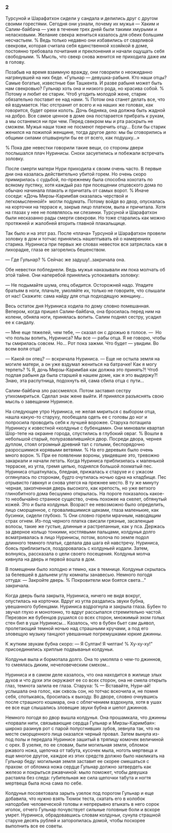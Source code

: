 ### 2

Турсуной и Шарафатхон сидели у сандала и делились друг с другом своими горестями.
Сегодня они узнали, почему их мужья — Хаким и Салим-байбача — уже в течение трех дней были такими хмурыми и неласковыми.
Желание свекра жениться казалось для обеих большим несчастьем.
% Ведь только недавно они избавились от сварливой свекрови, которая считала себя единственной хозяйкой в доме, постоянно требовала почитания и преклонения и начали ощущать себя свободными.
% Мысль, что свекр снова женится не приходила даже им в голову.

Позабыв на время взаимную вражду, они говорили о неожиданно нагрянувшей на них беде.
«Гульнар — девушка-рабыня.
Кто наши отцы?
Самые богатые, известные баи Ташкента.
И разве рабыня может быть нам свекровью?
Гульнар хоть она и низкого рода, но красива собой.
% Потому и любит ее старик.
Чтоб угодить молодой жене, старик обязательно поставит ее над нами.
% Потом она станет делать все, что ей вздумается.
Нас отстранит от всего и на наших же головах, как говорится, будет орехи колоть.
Дочь бедняка, она должна быть жадной на добро.
Все самое ценное в доме она постарается прибрать к рукам, а мы останемся ни при чем.
Перед свекром мы и рта раскрыть не сможем.
Мужья наши тоже не посмеют перечить отцу…
Если бы старик женился на пожилой женщине, тогда другое дело: мы бы сговорились и общими силами отшвырнули бы ее от всего, как подушку…»

% Пока две невестки говорили такие вещи, со стороны двери послышался плач Нуринисы.
Снохи засуетились и побежали встречать золовку.

После смерти матери Нури приходила к своим очень часто.
В первые дни она казалась действительно убитой горем.
Но очень скоро примирилась с судьбой, по-прежнему была способна хохотать по всякому пустяку, хотя каждый раз при посещении отцовского дома по обычаю начинала плакать и причитать от самых ворот.
% Иначе соседи:
«Дочь Мирзы-Каримбая оказалась черствой и легкомысленной!»  могли подумать.
Потому войдя во двор, опускалась на корточки на террасе и, закрыв лицо платком, выла и причитала.
Хотя на глазах у нее не появлялось ни слезинки.
Турсуной и Шарафатхон были несказанно рады смерти свекрови.
Но тоже старались как можно протяжней и жалобней вторить главной плакальщице.

Так было и на этот раз.
После «плача» Турсуной и Шарафатхон провели золовку в дом и тотчас принялись нашептывать ей о намерениях старика.
Нуриниса при первых же словах невесток вся затряслась как в лихорадке, глаза ее загорелись бешенством.

— Где Гульнар?
% Сейчас же задушу!..закричала она.

Обе невестки побледнели.
Ведь мужья наказывали им пока молчать об этой тайне.
Они наперебой принялись успокаивать золовку:

— Не подымайте шума, отец обидится.
Осторожней надо.
Упадите братьям в ноги, плачьте, умоляйте их, только не говорите, что слышали от нас!
Скажите: сама найду для отца подходящую женщину…

Весь остаток дня Нуриниса ходила по дому словно помешанная.
Вепером, когда пришел Салим-байбача, она бросилась перед ним на колени, обняла ноги, принялась вопить.
Салим поднял сестру, усадил ее к сандалу.

— Мне еще тяжелей, чем тебе, — сказал он с дрожью в голосе.
—  Но что пользы вопить, Нуриниса?
Мы все — рабы отца.
Я не говорю, чтобы ты смирилась совсем.
Но…
Рот пока зажми.
Что будет — увидим.
Во всем воля отца!

— Какой он отец? — вскричала Нуриниса.
— Еще не остыла земля на могиле матери, а он уже вздумал жениться на батрачке!
Как я могу терпеть?
% Я, дочь Мирзы-Каримбая как должна это принять?!
Чтоб подлая рабыня да была старшей в нашем доме, как я это выдержу?!
Знаю, эта распутница, подохнуть ей, сама сбила отца с пути...

Салим-байбача зло рассмеялся.
Потом заставил сестру утихомириться.
Сделал знак жене выйти.
И принялся разъяснять свою мысль о завещании Нуринисе.

На следующее утро Нуриниса, не желая мириться с выбором отца, нашла какую-то старуху, пообещала одеть ее с головы до ног и попросила проводить себя к лучшей ворожее.
Старуха потащила Нуринису к известной «колдунье с бубенцами».
Они миновали квартал Шор-тепе на окраине города, спустились в глубокий овраг.
% Вошли в небольшой старый, полуразвалившийся двор.
Посреди двора, чернея дуплом, стоял огромный древний тал с голыми, беспорядочно разросшимися корявыми ветвями.
% На его деревьях было очень много ворон.
% При ее появлении вороны, увидевшие это, тревожно закаркали и начали летать.
Когда Нуриниса приблизилась к маленькой терраске, из угла, гремя цепью, поднялся большой лохматый пес.
Нуриниса отшатнулась, бледная, прижалась к старухе и с ужасом оглянулась по сторонам, будто очутилась ночью одна на кладбище.
Пес отрывисто гавкнул и снова улегся на прежнее место.
В ту же минуту черная, закопченная дверь высокого, как крепость, но уже ветхого глинобитного дома бесшумно открылась.
На пороге показалось какое-то необычайно странное существо, очень похожее на скелет, обтянутый кожей.
Это и была колдунья.
Возраст ее невозможно было определить, лицо сморщенное, с провалившимися щеками, глаза маленькие, как бусинки, сидели глубоко.
% Они словно горели мрачным, наводящим страх огнем.
Из-под черного платка свисали грязные, засаленцые волосы, такие же густые, длинные и растрепанные, как у пса.
Держась за дверное кольцо тонкими, костлявыми пальцами, колдунья долго всматривалась в лицо Нуринисы, потом, волоча по земле подол длинного темного платья, сделала два шага ей навстречу.
Нуриниса, боясь приблизиться, поздоровалась с колдуньей издали.
Затем, волнуясь, рассказала о цели своего посещения.
Колдунья молча кивнула на дверь и первой вошла в дом.

В помещении было холодно и темно, как в темнице.
Колдунья скрылась за белевшей в дальнем углу комнаты занавесью.
Немного погодя оттуда:
— Закройте дверь.
% Покровители мои боятся света…" закричала.

Когда дверь была закрыта, Нуриниса, ничего не видя вокруг, опустилась на корточки.
Вдруг из угла раздались звуки бубна, увешанного бубенцами.
Нуриниса вздрогнула и закрыла глаза.
Бубен то звучал глухо и монотонно, то вдруг рассыпался стремительно частой.
Перезвон же бубенцов рушился со всех сторон, множимый эхом голых стен бил в уши Нуринисы...
Казалось, что в бубен бьет сам дьявол, пролетающий темной ночью над страшными кручами, а под его зловещую музыку танцуют увешанные погремушками юркие джинны.

К жутким звукам бубна скоро:
— Я Султан!
Я чилтан!
% Ху-ху-ху!" присоединились хриплые подвыванья колдуньи.

Колдунья выла и бормотала долго.
Она то умоляла о чем-то джиннов, то смеялась диким, нечеловеческим смехом…

Нуриниса и в самом деле казалось, что она находится в жилище злых духов и что духи эти окружают ее со всех сторон, она не смела открыть глаз, темнота залила ее глаза.
Старуха:
% — Вставайте, Нури-ай! услышала она голос, как сквозь сон, но тотчас вскочила и, не помня себя, спотыкаясь, бросилась к выходу.
Во дворе, словно очнувшись после страшного кошмара, она с облегчением вздохнула, хотя в ушах ее все еще слышались зловещие звуки бубна и шепот джиннов.

Немного погодя во двор вышла колдунья.
Она прошамкала, что джинны «порвали нити, связывающие сердца Гульнар и Мирзы-Каримбая»: широко разинув рот с парой полусгнивших зубов, зевнула так, что на месте сморщенного лица оказался черный провал.
Затем вынула из-под полы и передала Нуринисе зашитый в тряпицу комочек величиной с орех.
В узелке, по ее словам, были могильная земля, обломок ржавого ножа, щепочка от табута, кусочек мыла, ноготь мертвеца и еще многое другое, каждое из этих средств должно было накликать на Гульнар беду: могильная земля заставит ее скорее смешаться с прахом: от обломка ножа сердце Гульнар должно затвердеть как железо и покрыться ржавчиной: мыло поможет, чтобы девушка растаяла без следа: губительная же сила щепочки табута и ногтя мертвеца была ясна сама по себе.

Колдунья посоветовала зарыть узелок под порогом Гульнар и еще добавила, что нужно взять Тюмок теста, скатать его в колобок наподобие человеческой головы и непрерывно втыкать в него сорок иголок, отчего Гульнар почувствует сильные головные боли и вскоре умрет.
Нуриниса, обрадовавшись словам колдуньи, сунула страшной старухе десять рублей и заторопилась домой, чтобы поскорее выполнить все ее советы.
